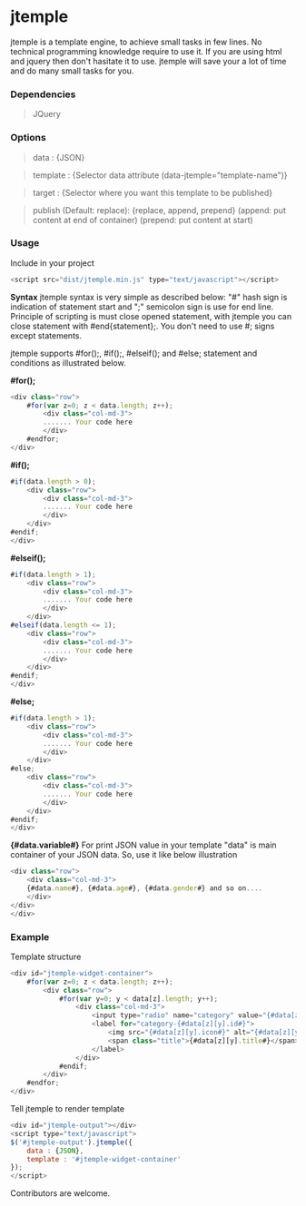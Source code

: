 # jtemple
jtemple is a template engine, to achieve small tasks in few lines. No technical programming knowledge require to use it. If you are using html and jquery then don't hasitate it to use. jtemple will save your a lot of time and do many small tasks for you.

### Dependencies
 > JQuery
 
### Options
 > data : {JSON}
 
 > template : {Selector data attribute (data-jtemple="template-name")}
 
 > target : {Selector where you want this template to be published}
 
 > publish (Default: replace): {replace, append, prepend} (append: put content at end of container) (prepend: put content at start)
 
### Usage

Include in your project
```javascript
<script src="dist/jtemple.min.js" type="text/javascript"></script>
```

**Syntax**
jtemple syntax is very simple as described below:
"#" hash sign is indication of statement start and ";" semicolon sign is use for end line. Principle of scripting is must close opened statement, with jtemple you can close statement with #end{statement};. 
You don't need to use #; signs except statements. 

jtemple supports #for();, #if();, #elseif(); and #else; statement and conditions as illustrated below.

**#for();**
```javascript
<div class="row">
    #for(var z=0; z < data.length; z++);
        <div class="col-md-3">
        ....... Your code here
        </div>
    #endfor;
</div>
```

**#if();**
```javascript
#if(data.length > 0);
    <div class="row">
        <div class="col-md-3">
        ....... Your code here
        </div>
    </div>
#endif;
</div>
```

**#elseif();**
```javascript
#if(data.length > 1);
    <div class="row">
        <div class="col-md-3">
        ....... Your code here
        </div>
    </div>
#elseif(data.length <= 1);
    <div class="row">
        <div class="col-md-3">
        ....... Your code here
        </div>
    </div>
#endif;
</div>
```

**#else;**
```javascript
#if(data.length > 1);
    <div class="row">
        <div class="col-md-3">
        ....... Your code here
        </div>
    </div>
#else;
    <div class="row">
        <div class="col-md-3">
        ....... Your code here
        </div>
    </div>
#endif;
</div>
```

**{#data.variable#}**
For print JSON value in your template "data" is main container of your JSON data. So, use it like below illustration
```javascript
<div class="row">
    <div class="col-md-3">
    {#data.name#}, {#data.age#}, {#data.gender#} and so on....
    </div>
</div>
</div>
```

### Example
Template structure
```javascript
<div id="jtemple-widget-container">
    #for(var z=0; z < data.length; z++);
        <div class="row">
            #for(var y=0; y < data[z].length; y++);
                <div class="col-md-3">
                    <input type="radio" name="category" value="{#data[z][y][\'id\']#}" id="category-{#data[z][y].id#}">
                    <label for="category-{#data[z][y].id#}">
                        <img src="{#data[z][y].icon#}" alt="{#data[z][y].title#}" />
                        <span class="title">{#data[z][y].title#}</span>
                    </label>
                </div>
            #endif;
        </div>
    #endfor;
</div>
```

Tell jtemple to render template
```javascript
<div id="jtemple-output"></div>
<script type="text/javascript">
$('#jtemple-output').jtemple({
    data : {JSON},
    template : '#jtemple-widget-container'
});
</script>
```


Contributors are welcome. 
